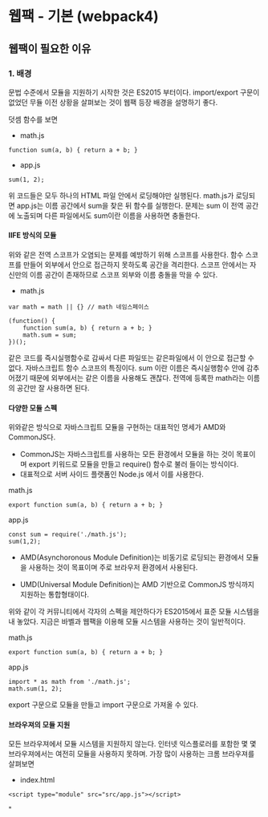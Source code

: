 # 웹팩 - 기본 (webpack4)

## 웹팩이 필요한 이유

### 1. 배경

문법 수준에서 모듈을 지원하기 시작한 것은 ES2015 부터이다.
import/export 구문이 없었던 무듈 이전 상황을 살펴보는 것이 웹팩 등장 배경을 설명하기 좋다.

덧셈 함수를 보면

- math.js

```
function sum(a, b) { return a + b; }
```

- app.js

```
sum(1, 2);
```

위 코드들은 모두 하나의 HTML 파일 안에서 로딩해야만 실행된다.
math.js가 로딩되면 app.js는 이름 공간에서 sum을 찾은 뒤 함수를 실행한다.
문제는 sum 이 전역 공간에 노출되며 다른 파일에서도 sum이란 이름을 사용하면 충돌한다.

#### IIFE 방식의 모듈

위와 같은 전역 스코프가 오염되는 문제를 예방하기 위해 스코프를 사용한다.
함수 스코프를 만들어 외부에서 안으로 접근하지 못하도록 공간을 격리한다.
스코프 안에서는 자신만의 이름 공간이 존재하므로 스코프 외부와 이름 충돌을 막을 수 있다.

- math.js

```
var math = math || {} // math 네임스페이스

(function() {
    function sum(a, b) { return a + b; }
    math.sum = sum;
})();
```

같은 코드를 즉시실행함수로 감싸서 다른 파일또는 같은파일에서 이 안으로 접근할 수 없다.
자바스크립트 함수 스코프의 특징이다.
sum 이란 이름은 즉시실행함수 안에 감추어졌기 때문에 외부에서는 같은 이름을 사용해도 괜찮다.
전역에 등록한 math라는 이름의 공간만 잘 사용하면 된다.

#### 다양한 모듈 스펙

위와같은 방식으로 자바스크립트 모듈을 구현하는 대표적인 명세가 AMD와 CommonJS다.

- CommonJS는 자바스크립트를 사용하는 모든 환경에서 모듈을 하는 것이 목표이며 export 키워드로 모듈을 만들고 require() 함수로 불러 들이는 방식이다.
- 대표적으로 서버 사이드 플랫폼인 Node.js 에서 이를 사용한다.

math.js

```
export function sum(a, b) { return a + b; }
```

app.js

```
const sum = require('./math.js');
sum(1,2);
```

- AMD(Asynchoronous Module Definition)는 비동기로 로딩되는 환경에서 모듈을 사용하는 것이 목표이며 주로 브라우저 환경에서 사용된다.

- UMD(Universal Module Definition)는 AMD 기반으로 CommonJS 방식까지 지원하는 통합형태이다.

위와 같이 각 커뮤니티에서 각자의 스펙을 제안하다가 ES2015에서 표준 모듈 시스템을 내 놓았다.
지금은 바벨과 웹팩을 이용해 모듈 시스템을 사용하는 것이 일반적이다.

math.js

```
export function sum(a, b) { return a + b; }
```

app.js

```
import * as math from './math.js';
math.sum(1, 2);
```

export 구문으로 모듈을 만들고 import 구문으로 가져올 수 있다.

#### 브라우져의 모듈 지원

모든 브라우져에서 모듈 시스템을 지원하지 않는다.
인터넷 익스플로러를 포함한 몇 몇 브라우져에서는 여전히 모듈을 사용하지 못하며.
가장 많이 사용하는 크롬 브라우져를 살펴보면

- index.html

```
<script type="module" src="src/app.js"></script>
```

"<script>" 태그로 로딩할 때 type="text/javascript" 대신 type="module"을 사용한다.
app.js는 모듈을 사용할 수 있다.

그러나 브라우져에 무관하게 사용하고 싶을 때가 있는데 이를 해결 해 주는 것이 웹팩이다.

### 2. 엔트리/아웃풋

웹팩은 여러개 파일을 하나의 파일로 합쳐주는 번들러(bundler)다. 하나의 시작점(entrypoint)으로 부터
의존적인 모듈을 전부 찾아내서 하나의 결과물을 만들어낸다.
app.js 부터 시작해 math.js 파일을 찾은 뒤 하나의 파일로 만드는 방식이다.

- 번들작업을 하는 webpack 패키지와 웹팩 터미널 도구인 webpack-cli 를 설치

```
$ npm install -D webpack webpack-cli
```

- webpack --help 옵션으로 사용방법을 확인 해 보면

```
$ node_modules/.bin/webpack --help

  --mode                 Enable production optimizations or development hints.
                                     [선택: "development", "production", "none"]
  --entry      The entry point(s) of the compilation.                   [문자열]
  --output, -o                  The output path and file for compilation assets

```

위와 같이 나오는데

--mode, --entry, --output 세 개 옵션만 사용하면 코드를 묶을 수 있다.

- --mode: 웹팩 실행 모드를 의미하며 개발 버전인 development를 지정한다.
- --entry: 시작점 경로를 지정하는 옵션이다.
- --output: 번들링 결과물을 위치할 경로이다.

```
$ node_modules/.bin/webpack --mode development --entry ./src/app.js --output dist/main.js
```

위 명령어를 실행하면 dist/main.js 에 번들된 결과가 저장된다.
이 코드를 index.html에 로딩하면 번들링 전과 똑같은 결과를 만든다.

- index.html

```
<script src="dist/main.js"></script>
```

- --config 항목을 보면

```
$ node_modules/.bin/webpack --help

  --config               Path to the config file
                         [문자열] [기본: webpack.config.js or webpackfile.js]
```

이 옵션은 웹팩 설정파일의 경로를 지정할 수 있는데 기본 파일명이 webpack.config.js 혹은 webpackfile.js다

- webpack.config.js

```
const path = require("path")

module.exports = {
  mode: "development",
  entry: {
    main: "./src/app.js",
  },
  output: {
    filename: "[name].js",
    path: path.resolve("./dist"),
  },
}
```

터미널에서 사용한 옵션인 mode, entry, ouput을 설정한다.

- mode: development 문자열을 사용했다.
- entry: 어플리케이션 진입점임 src/app.js 로 설정한다.
- output: [name]은 entry에 추가한 main이 문자열로 들어오는 방식이다.
  - output.path는 절대 경로를 사용하기 때문에 path 모듈의 resolve() 함수를 사용해서 계산했다. (path는 노드 코어 모듈 중 하나로 경로를 처리하는 기능을 제공한다)

웹팩 실행을 위한 NPM 커스텀 명령어를 추가한다.

- package.json

```
{
  "scripts": {
    "build": "./node_modules/.bin/webpack"
  }
}
```

### 로더

#### 1. 로더의 역할

- 웹팩은 모든 파일을 모듈로 바라본다. 자바스크립트로 만든 모듈 뿐만아니라 스타일시트, 이미지, 폰트까지도 전부 모듈로 보기 때문에 import 구문을 사용하면 자바스크립트 코드 안으로 가져올수 있다.
- 로더는 타입스크립트 같은 다른 언어를 자바스크립트 문법으로 변환해 주거나 이미지를 data URL 형식의 문자열로 변환한다. 뿐만아니라 CSS 파일을 자바스크립트에서 직접 로딩할수 있도록 해준다.

#### 2. 커스텀 로더 만들기

- myloader.js

```
module.exports = function myWebpackLoader(content) {
  console.log("myWebpackLoader 가 동작함");
  return content;
};
```

- 함수로 만들수 있는데 로더가 읽은 파일의 내용이 함수 인자 content로 전달된다. 로더가 동작하는지 확인하는 용도로 로그만 찍고 곧장 content를 돌려 주며 로더를 사용하려면 웹팩 설정에서 module 객체에 추가한다.

- webpack.config.js

```
  module: {
   rules: [
     {
       test: /\.js$/, // 로더가 처리해야될 파일들의 패턴(정규 표현식)
       use: [path.resolve("./my-webpack-loader.js")],
     },
   ],
 },
```

- module.rules 배열에 모듈을 추가하는데 test와 use로 구성된 객체를 전달한다.

- test에는 로딩에 적용할 파일을 지정한다. 파일명 뿐만아니라 파일 패턴을 정규표현식으로 지정할수 있는데 위 코드는 .js 확장자를 갖는 모든 파일을 처리하겠다는 의미다.

- use에는 이 패턴에 해당하는 파일에 적용할 로더를 설정하는 부분이다. 방금 만든 my-webpack-loader 함수의 경로를 지정한다.

빌드를 하게 되면 터미널에 myWebpackLoader 가 동작함이 2개가 적혀 있는 것을 볼 수 있는데 지금 만들어 놓은 파일은 app.js 와 app.js 에서 가져와서 사용하는 math.js 가 있다.
test 에 적힌 규칙대로 .js 파일만 다 가져와서 로더가 돌기 때문에 2번이 찍히는 것이다.

- 소스에 있는 모든 console.log() 함수를 alert() 함수로 변경하도록 로더를 변경해 보면 다음과 같다.

- my-webpack-loader.js

```
module.exports = function myWebpackLoader(content) {
  return content.replace("console.log(", "alert(");
};

```

빌드 후 확인을 해보면 console.log 가 alert 로 변경 된 것을 알 수 있다.

### 자주 사용하는 로더

